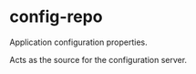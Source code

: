# config-repo

Application configuration properties.

Acts as the source for the configuration server. 

